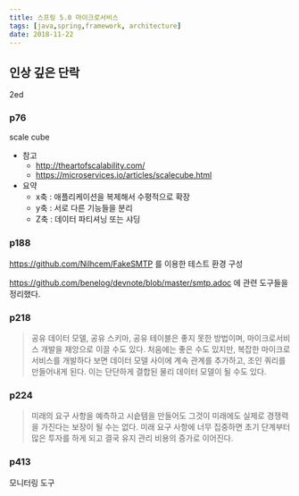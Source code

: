 ```yaml
---
title: 스프링 5.0 마이크로서비스
tags: [java,spring,framework, architecture]
date: 2018-11-22
---
```


## 인상 깊은 단락
2ed

### p76
scale cube

* 참고
    * http://theartofscalability.com/
    * https://microservices.io/articles/scalecube.html
* 요약
    * x축 : 애플리케이션을 복제해서 수평적으로 확장
    * y축 : 서로 다른 기능들을 분리
    * Z축 : 데이터 파티셔닝 또는 샤딩


### p188
https://github.com/Nilhcem/FakeSMTP 를 이용한 테스트 환경 구성

https://github.com/benelog/devnote/blob/master/smtp.adoc 에 관련 도구들을 정리했다.

### p218
> 공유 데이터 모델, 공유 스키마, 공유 테이블은 좋지 못한 방법이며, 마이크로서비스 개발을 재앙으로 이끌 수도 있다. 처음에는 좋은 수도 있지만, 복잡한 마이크로서비스를 개발하다 보면 데이터 모델 사이에 계속 관계를 추가하고, 조인 쿼리를 만들어내게 된다. 이는 단단하게 결합된 물리 데이터 모델이 될 수도 있다.

### p224
> 미래의 요구 사항을 예측하고 시슽템을 만들어도 그것이 미래에도 실제로 경쟁력을 가진다는 보장이 될 수는 없다. 미래 요구 사항에 너무 집중하면 초기 단계부터 많은 투자를 하게 되고 결국 유지 관리 비용의 증가로 이어진다.

### p413
모니터링 도구
